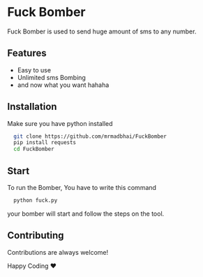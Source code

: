 
# Fuck Bomber

Fuck Bomber is used to send huge amount of sms to any number.


## Features

- Easy to use
- Unlimited sms Bombing
- and now what you want hahaha


## Installation

Make sure you have python installed

```bash
  git clone https://github.com/mrmadbhai/FuckBomber
  pip install requests
  cd FuckBomber
```
    
## Start

To run the Bomber, You have to write this command

```bash
  python fuck.py
```
your bomber will start and follow the steps on the tool.

## Contributing

Contributions are always welcome!

Happy Coding ❤️

